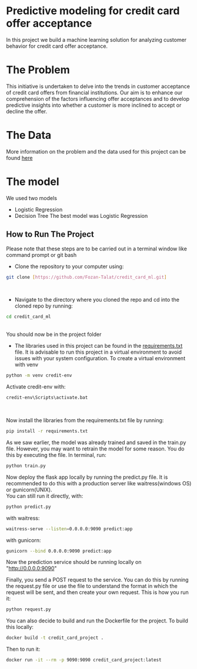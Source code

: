 # Predictive modeling for credit card offer acceptance

In this project we build a machine learning solution for analyzing customer behavior for credit card offer acceptance.

# The Problem

This initiative is undertaken to delve into the trends in customer acceptance of credit card offers from financial institutions.
Our aim is to enhance our comprehension of the factors influencing offer acceptances and to develop predictive insights into whether a customer is more inclined to accept or decline the offer.

# The Data

More information on the problem and the data used for this project can be found [here](https://www.kaggle.com/datasets/thedevastator/unlocking-credit-card-offer-acceptance-trends-in)

# The model
We used two models
* Logistic Regression
* Decision Tree
The best model was Logistic Regression

## How to Run The Project
Please note that these steps are to be carried out in a terminal window like command prompt or git bash<br>
  - Clone the repository to your computer using:  <br>
  ```bash
  git clone [https://github.com/Fozan-Talat/credit_card_ml.git]
  ```
  <br>
  
  - Navigate to the directory where you cloned the repo and cd into the cloned repo by running: <br>
  ```bash
  cd credit_card_ml
  ```
  <br>
  You should now be in the project folder
  
  - The libraries used in this project can be found in the [requirements.txt](https://github.com/Fozan-Talat/credit_card_ml/blob/main/requirements.txt) file. It is advisable to run this project in a virtual environment to avoid issues with your system configuration. To create a virtual environment with venv <br>
  ```bash
  python -m venv credit-env
  ```
  
   Activate credit-env with: <br>
   ```bash
   credit-env\Scripts\activate.bat
   ```
   <br>
   
   Now install the libraries from the requirements.txt file by running:<br>
   
   ```bash
   pip install -r requirements.txt
   ```
   
   As we saw earlier, the model was already trained and saved in the train.py file. However, you may want to retrain the model for some reason. You do this by executing the file. In terminal, run:<br>
   ```bash 
   python train.py
   ```
   
  Now deploy the flask app locally by running the predict.py file. It is recommended to do this with a production server like waitress(windows OS) or gunicorn(UNIX).<br>
  You can still run it directly, with:   <br>
  ```bash
  python predict.py
  ```
  
  with waitress: <br>
 
  ```bash
  waitress-serve --listen=0.0.0.0:9090 predict:app
  ```
  
   with gunicorn: <br>
 
  ```bash
  gunicorn --bind 0.0.0.0:9090 predict:app
  ```
  
  Now the prediction service should be running locally on "http://0.0.0.0:9090"
  
  Finally, you send a POST request to the service. You can do this by running the request.py file or use the file to understand the format in which the request will be sent, and then create your own request. This is how you run it:<br>
  ```bash
  python request.py
  ```
  
  You can also decide to build and run the Dockerfile for the project. To build this locally:
  ```bash
  docker build -t credit_card_project .
  ```
  
  Then to run it:<br>
  ```bash
  docker run -it --rm -p 9090:9090 credit_card_project:latest
